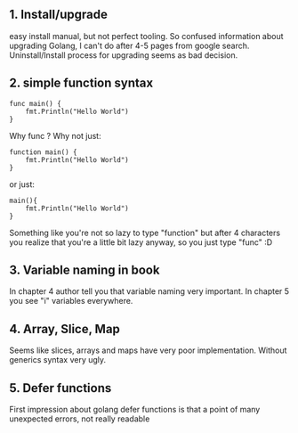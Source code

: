 ## 1. Install/upgrade
easy install manual, but not perfect tooling. So confused information about upgrading Golang, I can't do after 4-5 pages from google search. Uninstall/Install process for upgrading seems as bad decision.

## 2. simple function syntax
```
func main() {
    fmt.Println("Hello World")
}
```
Why func ? Why not just: 
```
function main() {
    fmt.Println("Hello World")
}
```
or just:
```
main(){
    fmt.Println("Hello World")
}
```

Something like you're not so lazy to type "function" but after 4 characters you realize that you're a little bit lazy anyway, so you just type "func" :D

## 3. Variable naming in book
In chapter 4 author tell you that variable naming very important. In chapter 5 you see "i" variables everywhere.

## 4. Array, Slice, Map
Seems like slices, arrays and maps have very poor implementation. Without generics syntax very ugly.

## 5. Defer functions
First impression about golang defer functions is that a point of many unexpected errors, not really readable